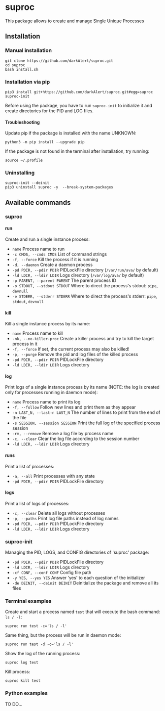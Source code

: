 # suproc
This package allows to create and manage Single Unique Processes

## Installation
### Manual installation
```
git clone https://github.com/darkAlert/suproc.git
cd suproc
bash install.sh
```

### Installation via pip
```
pip3 install git+https://github.com/darkAlert/suproc.git#egg=suproc
suproc-init
```
Before using the package, you have to run `suproc-init` to initialize it and create directories for the PID and LOG files.

#### Troubleshooting
Update pip if the package is installed with the name UNKNOWN:
```
python3 -m pip install --upgrade pip
```
If the package is not found in the terminal after installation, try running:
```
source ~/.profile
```

### Uninstalling
```
suproc-init --deinit
pip3 uninstall suproc -y  --break-system-packages
```

## Available commands
### suproc
#### run
Create and run a single instance process:
- `name`                       Process name to run
- `-c CMDS, --cmds CMDS`       List of command strings
- `-f, --force`                Kill the process if it is running
- `-d, --daemon`               Create a daemon process
- `-pd PDIR, --pdir PDIR`      PIDLockFile directory (`/var/run/ava/` by default)
- `-ld LDIR, --ldir LDIR`      Logs directory (`/var/log/ava/` by default)
- `-p PARENT, --parent PARENT` The parent process ID
- `-o STDOUT, --stdout STDOUT` Where to direct the process's stdout: `pipe`, `devnull`
- `-e STDERR, --stderr STDERR` Where to direct the process's stderr: `pipe`, `stdout`, `devnull`

#### kill
Kill a single instance process by its name:
- `name`                  Process name to kill
- `-nk, --no-killer-proc` Create a killer process and try to kill the target process in it
- `-f, --force`           If set, the current process may also be killed!
- `-p, --purge`           Remove the pid and log files of the killed process
- `-pd PDIR, --pdir PDIR` PIDLockFile directory
- `-ld LDIR, --ldir LDIR` Logs directory

#### log
Print logs of a single instance process by its name (NOTE: the log is created only for processes running in daemon mode):
- `name`                          Process name to print its log
- `-f, --follow`                  Follow new lines and print them as they appear
- `-n LAST_N, --last-n LAST_N`    The number of lines to print from the end of the file
- `-s SESSION, --session SESSION` Print the full log of the specified process session
- `-rm, --remove`                 Remove a log file by process name
- `-c, --clear`                   Clear the log file according to the session number
- `-ld LDIR, --ldir LDIR`         Logs directory   

#### runs
Print a list of processes:
- `-a, --all`             Print processes with any state
- `-pd PDIR, --pdir PDIR` PIDLockFile directory

#### logs
Print a list of logs of processes:
- `-c, --clear`           Delete all logs without processes
- `-p, --paths`           Print log file paths instead of log names
- `-pd PDIR, --pdir PDIR` PIDLockFile directory
- `-ld LDIR, --ldir LDIR` Logs directory 

### suproc-init
Managing the PID, LOGS, and CONFIG directories of 'suproc' package:
- `-pd PDIR, --pdir PDIR`       PIDLockFile directory
- `-ld LDIR, --ldir LDIR`       Logs directory
- `-cf CONF, --conf CONF`       Config file path 
- `-y YES, --yes YES`           Answer 'yes' to each question of the initializer
- `-de DEINIT, --deinit DEINIT` Deinitialize the package and remove all its files


### Terminal examples
Create and start a process named `test` that will execute the bash command: `ls / -l`:
```
suproc run test -c='ls / -l'
```

Same thing, but the process will be run in daemon mode:
```
suproc run test -d -c='ls / -l'
```

Show the log of the running process:
```
suproc log test
```

Kill process:
```
suproc kill test
```

### Python examples
TO DO...